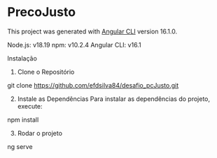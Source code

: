 # PrecoJusto

This project was generated with [Angular CLI](https://github.com/angular/angular-cli) version 16.1.0.


Node.js: v18.19
npm: v10.2.4
Angular CLI: v16.1

Instalação
1. Clone o Repositório

git clone https://github.com/efdsilva84/desafio_pcJusto.git


2. Instale as Dependências
Para instalar as dependências do projeto, execute:

npm install

3. Rodar o projeto

ng serve
